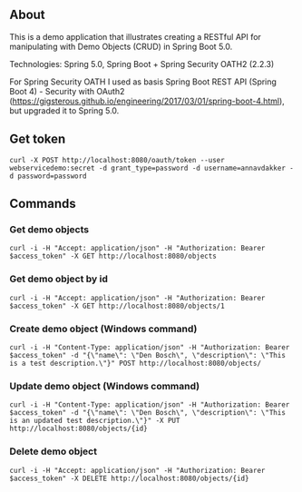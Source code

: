 ## About
This is a demo application that illustrates creating a RESTful API for manipulating with Demo Objects (CRUD) in Spring Boot 5.0.


Technologies: Spring 5.0, Spring Boot + Spring Security OATH2 (2.2.3) 

For Spring Security OATH I used as basis Spring Boot REST API (Spring Boot 4) - Security with OAuth2 
(https://gigsterous.github.io/engineering/2017/03/01/spring-boot-4.html), but upgraded it to Spring 5.0.

## Get token
```
curl -X POST http://localhost:8080/oauth/token --user webservicedemo:secret -d grant_type=password -d username=annavdakker -d password=password
```

## Commands
### Get demo objects
```
curl -i -H "Accept: application/json" -H "Authorization: Bearer $access_token" -X GET http://localhost:8080/objects
```
### Get demo object by id
```
curl -i -H "Accept: application/json" -H "Authorization: Bearer $access_token" -X GET http://localhost:8080/objects/1
```
### Create demo object (Windows command)
```
curl -i -H "Content-Type: application/json" -H "Authorization: Bearer $access_token" -d "{\"name\": \"Den Bosch\", \"description\": \"This is a test description.\"}" POST http://localhost:8080/objects/
```
### Update demo object (Windows command)
```
curl -i -H "Content-Type: application/json" -H "Authorization: Bearer $access_token" -d "{\"name\": \"Den Bosch\", \"description\": \"This is an updated test description.\"}" -X PUT http://localhost:8080/objects/{id}
```
### Delete demo object
```
curl -i -H "Accept: application/json" -H "Authorization: Bearer $access_token" -X DELETE http://localhost:8080/objects/{id}
```
